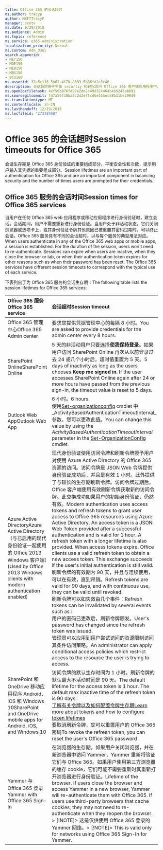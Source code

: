```yaml
---
title: Office 365 的会话超时
ms.author: tracyp
author: MSFTTracyP
manager: scotv
ms.date: 6/29/2018
ms.audience: Admin
ms.topic: reference
ms.service: o365-administration
localization_priority: Normal
ms.custom: Adm_O365
search.appverid:
- MET150
- MOE150
- MED150
- MBS150
- BCS160
ms.assetid: 37a5c116-5b07-4f70-8333-5b86fd2c3c40
description: 会话超时用于平衡 securtiy 和轻松访问 Office 365 客户端应用程序中。
ms.openlocfilehash: 4ef50b876fd97e2de2449d324464b466243a6691
ms.sourcegitcommit: fd7a56f38ba2c2d2e7fcd6e165ec58b31be299d9
ms.translationtype: MT
ms.contentlocale: zh-CN
ms.lasthandoff: 12/19/2018
ms.locfileid: "27378488"
---
```

# <a name="session-timeouts-for-office-365"></a><span data-ttu-id="13e14-103">Office 365 的会话超时</span><span class="sxs-lookup"><span data-stu-id="13e14-103">Session timeouts for Office 365</span></span>

<span data-ttu-id="13e14-104">会话生存期是 Office 365 身份验证的重要组成部分，平衡安全性和次数，提示用户输入其凭据的重要组成部分。</span><span class="sxs-lookup"><span data-stu-id="13e14-104">Session lifetimes are an important part of authentication for Office 365 and are an important component in balancing security and the number of times users are prompted for their credentials.</span></span>
  
## <a name="session-times-for-office-365-services"></a><span data-ttu-id="13e14-105">Office 365 服务的会话时间</span><span class="sxs-lookup"><span data-stu-id="13e14-105">Session times for Office 365 services</span></span>

<span data-ttu-id="13e14-p101">当用户在任何 Office 365 web 应用程序或移动应用程序进行身份验证时，建立会话。会话期间，用户不需要重新进行身份验证。当用户处于非活动状态，它们关闭浏览器或选项卡上，或其身份验证令牌其他原因已被重置其密码过期时，可以终止会话。Office 365 服务具有不同的会话超时，以与每个服务的典型用法对应。</span><span class="sxs-lookup"><span data-stu-id="13e14-p101">When users authenticate in any of the Office 365 web apps or mobile apps, a session is established. For the duration of the session, users won't need to re-authenticate. Sessions can expire when users are inactive, when they close the browser or tab, or when their authentication token expires for other reasons such as when their password has been reset. The Office 365 services have different session timeouts to correspond with the typical use of each service.</span></span>
  
<span data-ttu-id="13e14-110">下表列出了为 Office 365 服务的会话生存期：</span><span class="sxs-lookup"><span data-stu-id="13e14-110">The following table lists the session lifetimes for Office 365 services:</span></span>
  
|<span data-ttu-id="13e14-111">**Office 365 服务**</span><span class="sxs-lookup"><span data-stu-id="13e14-111">**Office 365 service**</span></span>|<span data-ttu-id="13e14-112">**会话超时**</span><span class="sxs-lookup"><span data-stu-id="13e14-112">**Session timeout**</span></span>|
|:-----|:-----|
|<span data-ttu-id="13e14-113">Office 365 管理中心</span><span class="sxs-lookup"><span data-stu-id="13e14-113">Office 365 Admin center</span></span>  <br/> |<span data-ttu-id="13e14-114">要求您提供凭据管理中心的每隔 8 小时。</span><span class="sxs-lookup"><span data-stu-id="13e14-114">You are asked to provide credentials for the admin center every 8 hours.</span></span>  <br/> |
|<span data-ttu-id="13e14-115">SharePoint Online</span><span class="sxs-lookup"><span data-stu-id="13e14-115">SharePoint Online</span></span>  <br/> |<span data-ttu-id="13e14-p102">5 天的非活动用户只要选择**使我保持登录**。如果用户访问 SharePoint Online 再次从以前登录过去 24 或几个小时后，超时值重置为 5 天。</span><span class="sxs-lookup"><span data-stu-id="13e14-p102">5 days of inactivity as long as the users chooses **Keep me signed in**. If the user accesses SharePoint Online again after 24 or more hours have passed from the previous sign-in, the timeout value is reset to 5 days.  </span></span><br/> |
|<span data-ttu-id="13e14-118">Outlook Web App</span><span class="sxs-lookup"><span data-stu-id="13e14-118">Outlook Web App</span></span>  <br/> |<span data-ttu-id="13e14-119">6 小时。</span><span class="sxs-lookup"><span data-stu-id="13e14-119">6 hours.</span></span>  <br/> <span data-ttu-id="13e14-120">使用[Set-organizationconfig](https://go.microsoft.com/fwlink/p/?LinkId=615378) cmdlet 中_ActivityBasedAuthenticationTimeoutInterval_参数，您可以更改此值。</span><span class="sxs-lookup"><span data-stu-id="13e14-120">You can change this value by using the  _ActivityBasedAuthenticationTimeoutInterval_ parameter in the [Set-OrganizationConfig](https://go.microsoft.com/fwlink/p/?LinkId=615378) cmdlet.</span></span>  <br/> |
|<span data-ttu-id="13e14-121">Azure Active Directory</span><span class="sxs-lookup"><span data-stu-id="13e14-121">Azure Active Directory</span></span>  <br/> <span data-ttu-id="13e14-122">（与已启用的现代身份验证一起使用的 Office 2013 Windows 客户端）</span><span class="sxs-lookup"><span data-stu-id="13e14-122">(Used by Office 2013 Windows clients with modern authentication enabled)</span></span>  <br/> | <span data-ttu-id="13e14-p103">现代身份验证使用访问令牌和刷新令牌授予用户对使用 Azure Active Directory 的 Office 365 资源的访问。访问令牌是 JSON Web 令牌提供身份验证成功后，并且是有效 1 小时。此外提供了与较长的生存期刷新令牌。访问令牌过期后，Office 客户端使用有效刷新令牌获取新的访问令牌。此交换成功如果用户的初始身份验证，仍然有效。</span><span class="sxs-lookup"><span data-stu-id="13e14-p103">Modern authentication uses access tokens and refresh tokens to grant user access to Office 365 resources using Azure Active Directory. An access token is a JSON Web Token provided after a successful authentication and is valid for 1 hour. A refresh token with a longer lifetime is also provided. When access tokens expire, Office clients use a valid refresh token to obtain a new access token. This exchange succeeds if the user's initial authentication is still valid.</span></span>  <br/>  <span data-ttu-id="13e14-128">刷新令牌的有效期为 90 天，并且与连续使用，可以在有效，直到吊销。</span><span class="sxs-lookup"><span data-stu-id="13e14-128">Refresh tokens are valid for 90 days, and with continuous use, they can be valid until revoked.</span></span>  <br/>  <span data-ttu-id="13e14-129">刷新令牌可以如失效由几个事件：</span><span class="sxs-lookup"><span data-stu-id="13e14-129">Refresh tokens can be invalidated by several events such as :</span></span>  <br/>  <span data-ttu-id="13e14-130">用户的密码已更改后，刷新令牌颁发。</span><span class="sxs-lookup"><span data-stu-id="13e14-130">User's password has changed since the refresh token was issued.</span></span>  <br/>  <span data-ttu-id="13e14-131">管理员可以应用到用户尝试访问的资源限制访问其条件访问策略。</span><span class="sxs-lookup"><span data-stu-id="13e14-131">An administrator can apply conditional access policies which restrict access to the resource the user is trying to access.</span></span>  <br/> |
|<span data-ttu-id="13e14-132">SharePoint 和 OneDrive 移动应用程序 Android、 iOS 和 Windows 10</span><span class="sxs-lookup"><span data-stu-id="13e14-132">SharePoint and OneDrive mobile apps for Android, iOS, and Windows 10</span></span>  <br/> |<span data-ttu-id="13e14-p104">访问令牌的默认生存时间为 1 小时。刷新令牌的默认最大不活动时间是 90 天。</span><span class="sxs-lookup"><span data-stu-id="13e14-p104">The default lifetime for the access token is 1 hour. The default max inactive time of the refresh token is 90 days.  </span></span><br/> [<span data-ttu-id="13e14-135">了解有关令牌以及如何配置令牌生存期</span><span class="sxs-lookup"><span data-stu-id="13e14-135">Learn more about tokens and how to configure token lifetimes</span></span>](https://docs.microsoft.com/en-us/azure/active-directory/active-directory-configurable-token-lifetimes) <br/> <span data-ttu-id="13e14-136">要取消刷新令牌，您可以重置用户的 Office 365 密码</span><span class="sxs-lookup"><span data-stu-id="13e14-136">To revoke the refresh token, you can reset the user's Office 365 password</span></span>  <br/> |
|<span data-ttu-id="13e14-137">Yammer 与 Office 365 登录</span><span class="sxs-lookup"><span data-stu-id="13e14-137">Yammer with Office 365 Sign-In</span></span>  <br/> |<span data-ttu-id="13e14-p105">在浏览器的生存期。如果用户关闭浏览器，并在新浏览器中访问 Yammer，Yammer 重新将验证它们与 Office 365。如果用户使用第三方浏览器的缓存 cookie，它们可能不需要重新时其重新打开浏览器进行身份验证。</span><span class="sxs-lookup"><span data-stu-id="13e14-p105">Lifetime of the browser. If users close the browser and access Yammer in a new browser, Yammer will re-authenticate them with Office 365. If users use third-party browsers that cache cookies, they may not need to re-authenticate when they reopen the browser.  </span></span><br/> <span data-ttu-id="13e14-141">> [!NOTE]> 这是仅供使用 Office 365 登录的 Yammer 网络。</span><span class="sxs-lookup"><span data-stu-id="13e14-141">> [!NOTE]> This is valid only for networks using Office 365 Sign-In for Yammer.</span></span>           |
   

